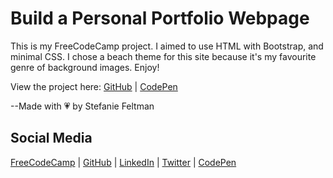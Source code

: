 # Build a Personal Portfolio Webpage
This is my FreeCodeCamp project. I aimed to use HTML with Bootstrap, and minimal CSS. I chose a beach theme for this site because it's my favourite genre of background images. Enjoy!

View the project here: [GitHub](https://stefaniedev.github.io/freecodecamp-coursework/1-responsive-web-design-certification/8-responsive-web-design-projects/5-build-a-personal-portfolio-webpage/) | [CodePen](https://codepen.io/stefaniedev/full/MVWEBw)

--Made with 💗 by Stefanie Feltman

## Social Media
[FreeCodeCamp](https://www.freecodecamp.org/stefaniedev) |
[GitHub](https://github.com/stefaniedev) |
[LinkedIn](https://www.linkedin.com/in/stefaniefeltman/) |
[Twitter](https://twitter.com/stefaniedev) |
[CodePen](https://codepen.io/stefaniedev/)
